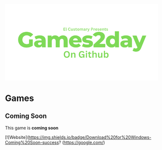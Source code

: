 ![alt text](https://raw.githubusercontent.com/Ishaanlikescandy/Games2day/main/Games2day.png)
# Games
## Coming Soon
This game is **coming soon**

[![Website](https://img.shields.io/badge/Download%20for%20Windows-Coming%20Soon-success? (https://google.com/)
